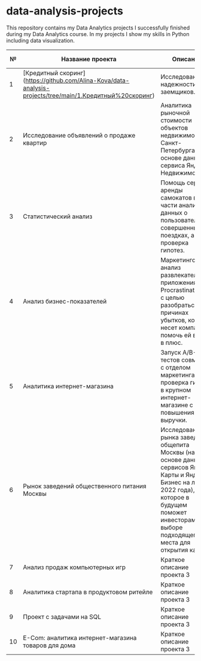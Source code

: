 # data-analysis-projects
This repository contains my Data Analytics projects I successfully finished during my Data Analytics course. In my projects I show my skills in Python including data visualization.

| **№** | **Название проекта**     | **Описание**                                                              | **Используемые библиотеки** |
|-------|--------------------------|---------------------------------------------------------------------------|------------------------------|
| 1 | [Кредитный скоринг] (https://github.com/Alina-Kova/data-analysis-projects/tree/main/1.Кредитный%20скоринг)   | Исследование надежности заемщиков. | Pandas |
| 2 | Исследование объявлений о продаже квартир  | Аналитика рыночной стоимости объектов недвижимости Санкт-Петербурга на основе данных из сервиса Яндекс Недвижимость. | Pandas, Matplotlib, NumPy  |
| 3 | Статистический анализ | Помощь сервису аренды самокатов в части анализа данных о пользователях и совершенных поездках, а также проверка гипотез. | Pandas, Matplotlib, NumPy, SciPy, Statistics |
| 4 | Анализ бизнес-показателей | Маркетинговый анализ развлекательного приложения Procrastinate Pro+ с целью разобраться в причинах убытков, которые несет компания и помочь ей выйти в плюс. | Pandas, Matplotlib, NumPy, Seaborn, Datetime |
| 5 | Аналитика интернет-магазина | Запуск А/В-тестов совместно с отделом маркетинга и проверка гипотез в крупном интернет-магазине с целью повышения выручки.| Pandas, SciPy, Statistics, Matplotlib, NumPy, Datetime |
| 6 | Рынок заведений общественного питания Москвы | Исследование рынка заведений общепита Москвы (на основе данных сервисов Яндекс Карты и Яндекс Бизнес на лето 2022 года), которое в будущем поможет инвесторам в выборе подходящего места для открытия кафе. | Pandas, Matplotlib, NumPy, Seaborn, Plotly, Squarify, Folium, Datetime |
| 7 | Анализ продаж компьютерных игр | Краткое описание проекта 3                                                | библиотека 3, библиотека 4 |
| 8 | Аналитика стартапа в продуктовом ритейле | Краткое описание проекта 3                                                | библиотека 3, библиотека 4 |
| 9 | Проект с задачами на SQL | Краткое описание проекта 3                                                | библиотека 3, библиотека 4 |
| 10 | E-Com: аналитика интернет-магазина товаров для дома | Краткое описание проекта 3                                                | библиотека 3, библиотека 4 |
